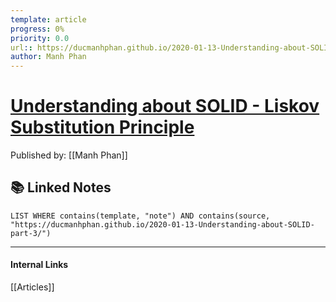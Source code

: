 ```yaml
---
template: article
progress: 0%
priority: 0.0
url:: https://ducmanhphan.github.io/2020-01-13-Understanding-about-SOLID-part-3/
author: Manh Phan 
---
```

# [Understanding about SOLID - Liskov Substitution Principle](https://ducmanhphan.github.io/2020-01-13-Understanding-about-SOLID-part-3/)
Published by: [[Manh Phan]] 



## 📚 Linked Notes
```dataview
LIST WHERE contains(template, "note") AND contains(source, "https://ducmanhphan.github.io/2020-01-13-Understanding-about-SOLID-part-3/")
```

---
#### Internal Links
[[Articles]]
